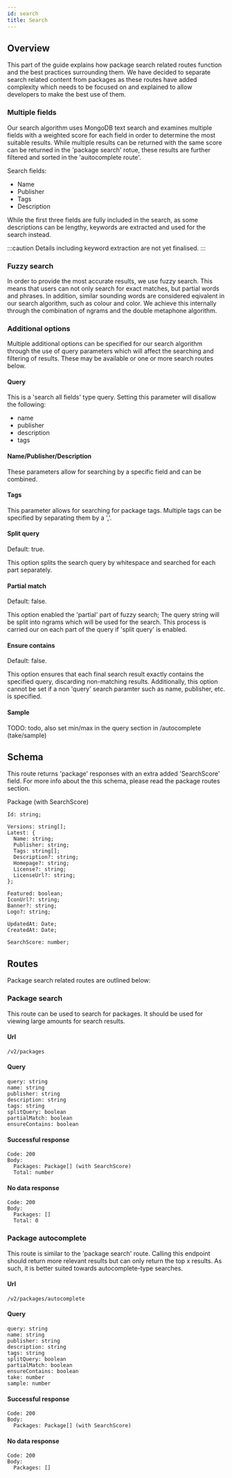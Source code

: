 ```yaml
---
id: search
title: Search
---
```


## Overview
This part of the guide explains how package search related routes function and the best practices surrounding them. We have decided to separate search related content from packages as these routes have added complexity which needs to be focused on and explained to allow developers to make the best use of them.

### Multiple fields
Our search algorithm uses MongoDB text search and examines multiple fields with a weighted score for each field in order to determine the most suitable results. While multiple results can be returned with the same score can be returned in the 'package search' rotue, these results are further filtered and sorted in the 'auitocomplete route'.

Search fields:
- Name
- Publisher
- Tags
- Description

While the first three fields are fully included in the search, as some descriptions can be lengthy, keywords are extracted and used for the search instead.

:::caution
Details including keyword extraction are not yet finalised.
:::

### Fuzzy search
In order to provide the most accurate results, we use fuzzy search. This means that users can not only search for exact matches, but partial words and phrases. In addition, similar sounding words are considered eqivalent in our search algorithm, such as colour and color. We achieve this internally through the combination of ngrams and the double metaphone algorithm.

### Additional options
Multiple additional options can be specified for our search algorithm through the use of query parameters which will affect the searching and filtering of results. These may be available or one or more search routes below.

#### Query
This is a 'search all fields' type query. Setting this parameter will disallow the following:
- name
- publisher
- description
- tags

#### Name/Publisher/Description
These parameters allow for searching by a specific field and can be combined.

#### Tags
This parameter allows for searching for package tags. Multiple tags can be specified by separating them by a ','.

#### Split query
Default: true.

This option splits the search query by whitespace and searched for each part separately.

#### Partial match
Default: false.

This option enabled the 'partial' part of fuzzy search; The query string will be split into ngrams which will be used for the search. This process is carried our on each part of the query if 'split query' is enabled.

#### Ensure contains
Default: false.

This option ensures that each final search result exactly contains the specified query, discarding non-matching results. Additionally, this option cannot be set if a non 'query' search paramter such as name, publisher, etc. is specified.

#### Sample
TODO: todo, also set min/max in the query section in /autocomplete (take/sample)

## Schema
This route returns 'package' responses with an extra added 'SearchScore' field. For more info about the this schema, please read the package routes section.

Package (with SearchScore)
```
Id: string;

Versions: string[];
Latest: {
  Name: string;
  Publisher: string;
  Tags: string[];
  Description?: string;
  Homepage?: string;
  License?: string;
  LicenseUrl?: string;
};

Featured: boolean;
IconUrl?: string;
Banner?: string;
Logo?: string;

UpdatedAt: Date;
CreatedAt: Date;

SearchScore: number;
```

## Routes
Package search related routes are outlined below:

### Package search
This route can be used to search for packages. It should be used for viewing large amounts for search results.

#### Url
`/v2/packages`

#### Query
```
query: string
name: string
publisher: string
description: string
tags: string
splitQuery: boolean
partialMatch: boolean
ensureContains: boolean
```

#### Successful response
```
Code: 200
Body:
  Packages: Package[] (with SearchScore)
  Total: number
```

#### No data response
```
Code: 200
Body:
  Packages: []
  Total: 0
```

### Package autocomplete
This route is similar to the 'package search' route. Calling this endpoint should return more relevant results but can only return the top x results. As such, it is better suited towards autocomplete-type searches.

#### Url
`/v2/packages/autocomplete`

#### Query
```
query: string
name: string
publisher: string
description: string
tags: string
splitQuery: boolean
partialMatch: boolean
ensureContains: boolean
take: number
sample: number
```

#### Successful response
```
Code: 200
Body:
  Packages: Package[] (with SearchScore)
```

#### No data response
```
Code: 200
Body:
  Packages: []
```
